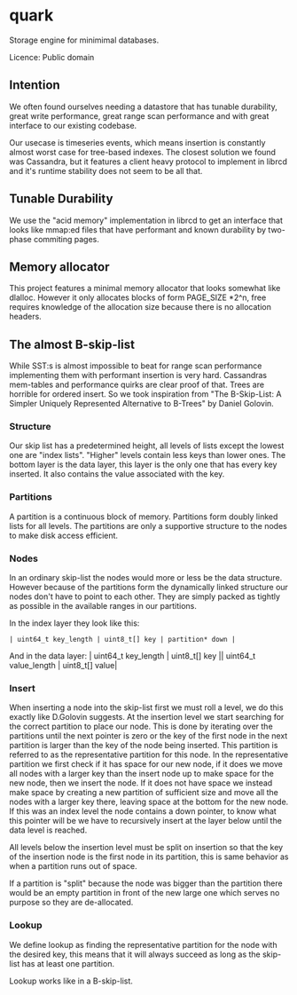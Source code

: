 # quark
Storage engine for minimimal databases.

Licence: Public domain

## Intention
We often found ourselves needing a datastore that has tunable durability, great
write performance, great range scan performance and with great interface to our
existing codebase.

Our usecase is timeseries events, which means insertion is constantly almost
worst case for tree-based indexes. The closest solution we found was Cassandra,
but it features a client heavy protocol to implement in librcd and it's runtime
stability does not seem to be all that.

## Tunable Durability
We use the "acid memory" implementation in librcd to get an interface that looks
like mmap:ed files that have performant and known durability by two-phase
commiting pages.

## Memory allocator
This project features a minimal memory allocator that looks somewhat like
dlalloc. However it only allocates blocks of form PAGE_SIZE *2^n, free
requires knowledge of the allocation size because there is no allocation
headers.

## The almost B-skip-list
While SST:s is almost impossible to beat for range scan performance implementing
them with performant insertion is very hard. Cassandras mem-tables and
performance quirks are clear proof of that. Trees are horrible for ordered
insert. So we took inspiration from "The B-Skip-List: A Simpler Uniquely
Represented Alternative to B-Trees" by Daniel Golovin.

### Structure
Our skip list has a predetermined height, all levels of lists except the lowest
one are "index lists". "Higher" levels contain less keys than lower ones. The
bottom layer is the data layer, this layer is the only one that has every key
inserted. It also contains the value associated with the key.

### Partitions
A partition is a continuous block of memory. 
Partitions form doubly linked lists for all levels. The partitions are only a
supportive structure to the nodes to make disk access efficient.

### Nodes
In an ordinary skip-list the nodes would more or less be the data structure.
However because of the partitions form the dynamically linked structure our
nodes don't have to point to each other. They are simply packed as tightly
as possible in the available ranges in our partitions.

In the index layer they look like this:

    | uint64_t key_length | uint8_t[] key | partition* down |

And in the data layer:
    | uint64_t key_length | uint8_t[] key || uint64_t value_length | uint8_t[] value|

### Insert
When inserting a node into the skip-list first we must roll a level, we do this
exactly like D.Golovin suggests. At the insertion level we start searching
for the correct partition to place our node. This is done by iterating over the
partitions until the next pointer is zero or the key of the first node in the
next partition is larger than the key of the node being inserted. This partition
is referred to as the representative partition for this node. In the
representative partition we first check if it has space for our new node, if it
does we move all nodes with a larger key than the insert node up to make space
for the new node, then we insert the node. If it does not have space we instead
make space by creating a new partition of sufficient size and move all the nodes
with a larger key there, leaving space at the bottom for the new node. If this
was an index level the node contains a down pointer, to know what this pointer
will be we have to recursively insert at the layer below until the data level is
reached.

All levels below the insertion level must be split on insertion so that the key
of the insertion node is the first node in its partition, this is same
behavior as when a partition runs out of space.

If a partition is "split" because the node was bigger than the partition there
would be an empty partition in front of the new large one which serves no
purpose so they are de-allocated.

### Lookup
We define lookup as finding the representative partition for the node with the
desired key, this means that it will always succeed as long as the skip-list has
at least one partition.

Lookup works like in a B-skip-list.
